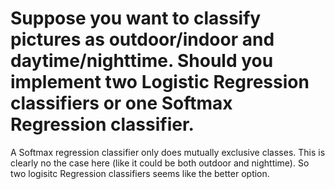 # Suppose you want to classify pictures as outdoor/indoor and daytime/nighttime. Should you implement two Logistic Regression classifiers or one Softmax Regression classifier.

A Softmax regression classifier only does mutually exclusive classes. This is clearly no the case here (like it could be both outdoor and nighttime). So two logisitc Regression classifiers seems like the better option.
